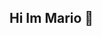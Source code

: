 ## Hi Im Mario 👋

<!--
**MarioPG6/MarioPG6** is a ✨ _special_ ✨ repository because its `README.md` (this file) appears on your GitHub profile.

Here are some ideas to get you started:

## Stats:

<p> <img align = "left" src=""https://github-readme-stats.vercel.app/api?username=MarioPG6&theme=nord&show_icons=true&hide_border=true&count_private=false /p>
<p> &nbsp;<img align = "center" src="https://github-readme-stats.vercel.app/api/top-langs/?username=MarioPG6&theme=nord&show_icons=true&hide_border=true&layout=compact" width="410"/p>

- 🔭 I’m currently working on ...
- 🌱 I’m currently learning ...
- 👯 I’m looking to collaborate on ...
- 🤔 I’m looking for help with ...
- 💬 Ask me about ...
- 📫 How to reach me: ...
- 😄 Pronouns: ...
- ⚡ Fun fact: ...
-->
